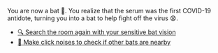 You are now a bat 👤. You realize that the serum was the first COVID-19 antidote, turning you into a bat to help fight off the virus 😧.

- [🔍 Search the room again with your sensitive bat vision](3-CAA.md)
- [👋 Make click noises to check if other bats are nearby](../WIP.md) 
